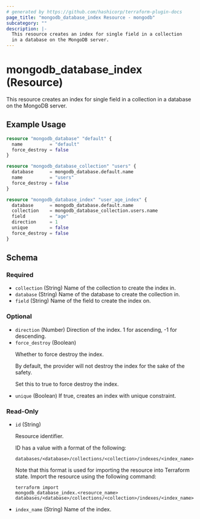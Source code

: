 ```yaml
---
# generated by https://github.com/hashicorp/terraform-plugin-docs
page_title: "mongodb_database_index Resource - mongodb"
subcategory: ""
description: |-
  This resource creates an index for single field in a collection
  in a database on the MongoDB server.
---
```


# mongodb_database_index (Resource)

This resource creates an index for single field in a collection 
in a database on the MongoDB server.

## Example Usage

```terraform
resource "mongodb_database" "default" {
  name          = "default"
  force_destroy = false
}

resource "mongodb_database_collection" "users" {
  database      = mongodb_database.default.name
  name          = "users"
  force_destroy = false
}

resource "mongodb_database_index" "user_age_index" {
  database      = mongodb_database.default.name
  collection    = mongodb_database_collection.users.name
  field         = "age"
  direction     = 1
  unique        = false
  force_destroy = false
}
```

<!-- schema generated by tfplugindocs -->
## Schema

### Required

- `collection` (String) Name of the collection to create the index in.
- `database` (String) Name of the database to create the collection in.
- `field` (String) Name of the field to create the index on.

### Optional

- `direction` (Number) Direction of the index. 1 for ascending, -1 for descending.
- `force_destroy` (Boolean) <p>Whether to force destroy the index.</p>  <p>By default, the provider will not destroy the index for the sake of the safety.</p>  <p>Set this to true to force destroy the index.</p>
- `unique` (Boolean) If true, creates an index with unique constraint.

### Read-Only

- `id` (String) <p>Resource identifier.</p>  <p>ID has a value with a format of the following:</p>  <pre><code class="">databases/&lt;database&gt;/collections/&lt;collection&gt;/indexes/&lt;index_name&gt;</code></pre>  <p>Note that this format is used for importing the resource into Terraform state. Import the resource using the following command:</p>  <pre><code class="language-bash">terraform import mongodb_database_index.&lt;resource_name&gt; databases/&lt;database&gt;/collections/&lt;collection&gt;/indexes/&lt;index_name&gt;</code></pre>
- `index_name` (String) Name of the index.
